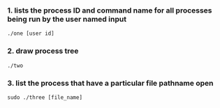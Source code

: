 ### 1. lists the process ID and command name for all processes being run by the user named input
```
./one [user id]
```

### 2. draw process tree
```
./two
```

### 3. list the process that have a particular file pathname open
```
sudo ./three [file_name]
```